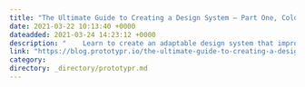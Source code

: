 ```yaml
---
title: "The Ultimate Guide to Creating a Design System — Part One, Colors"
date: 2021-03-22 10:13:40 +0000
dateadded: 2021-03-24 14:23:12 +0000
description: "    Learn to create an adaptable design system that improves your consistency &amp; work speed. As well as a few tips along the way! 👌  Continue reading on Prototypr »  "
link: "https://blog.prototypr.io/the-ultimate-guide-to-creating-a-design-system-part-one-colors-20b1d3f15ee6?source=rss----eb297ea1161a---4"
category:
directory: _directory/prototypr.md
---
```


